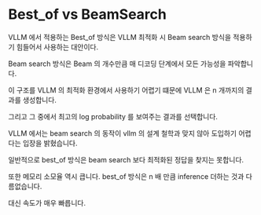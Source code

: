 # Best_of vs BeamSearch

VLLM 에서 적용하는 Best_of 방식은 VLLM 최적화 시 Beam search 방식을 적용하기 힘들어서 사용하는 대안이다.

Beam search 방식은 Beam 의 개수만큼 매 디코딩 단계에서 모든 가능성을 파악합니다.

이 구조를 VLLM 의 최적화 환경에서 사용하기 어렵기 떄문에 VLLM 은 n 개까지의 결과를 생성합니다. 

그리고 그 중에서 최고의 log probability 를 보여주는 결과를 선택합니다.

VLLM 에서는 beam search 의 동작이 vllm 의 설계 철학과 맞지 않아 도입하기 어렵다는 입장을 밝혔습니다.

일반적으로 best_of 방식은 beam search 보다 최적화된 정답을 찾지는 못합니다.

또한 메모리 소모율 역시 큽니다. best_of 방식은 n 배 만큼 inference 더하는 것과 다름없습니다.

대신 속도가 매우 빠릅니다.